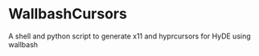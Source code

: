# WallbashCursors
A shell and python script to generate x11 and hyprcursors for HyDE using wallbash
